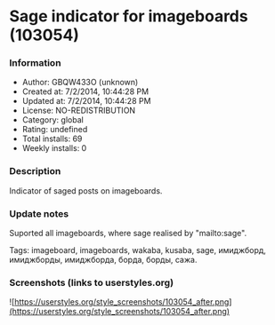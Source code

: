 # Sage indicator for imageboards (103054)

### Information
- Author: GBQW433O (unknown)
- Created at: 7/2/2014, 10:44:28 PM
- Updated at: 7/2/2014, 10:44:28 PM
- License: NO-REDISTRIBUTION
- Category: global
- Rating: undefined
- Total installs: 69
- Weekly installs: 0


### Description
Indicator of saged posts on imageboards.

### Update notes
Suported all imageboards, where sage realised by "mailto:sage".

Tags: imageboard, imageboards, wakaba, kusaba, sage, имиджборд, имиджборды, имиджборда, борда, борды, сажа.

### Screenshots (links to userstyles.org)
![https://userstyles.org/style_screenshots/103054_after.png](https://userstyles.org/style_screenshots/103054_after.png)


